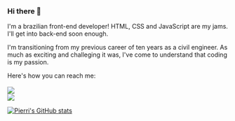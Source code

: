 ### Hi there 👋

I'm a brazilian front-end developer! HTML, CSS and JavaScript are my jams. I'll get into back-end soon enough.

I'm transitioning from my previous career of ten years as a civil engineer. As much as exciting and challeging it was, I've come to understand that coding is my passion.

Here's how you can reach me:<br><br>
<a href="https://www.linkedin.com/in/pierri-eduardo-rodrigues/"><img src="https://img.shields.io/badge/LinkedIn-0077B5?style=for-the-badge&logo=linkedin&logoColor=white"></a><br>
<a href="https://www.instagram.com/pierri88/"><img src="https://img.shields.io/badge/Instagram-E4405F?style=for-the-badge&logo=instagram&logoColor=white"></a>

[![Pierri's GitHub stats](https://github-readme-stats.vercel.app/api?username=pierrirodrigues)](https://github.com/anuraghazra/github-readme-stats)

<!--
**pierrirodrigues/pierrirodrigues** is a ✨ _special_ ✨ repository because its `README.md` (this file) appears on your GitHub profile.

Here are some ideas to get you started:

- 🔭 I’m currently working on ...
- 🌱 I’m currently learning ...
- 👯 I’m looking to collaborate on ...
- 🤔 I’m looking for help with ...
- 💬 Ask me about ...
- 📫 How to reach me: ...
- 😄 Pronouns: ...
- ⚡ Fun fact: ...
-->
